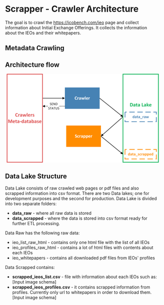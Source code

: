 # Scrapper - Crawler Architecture
The goal is to crawl the https://icobench.com/ieo page and collect information about Initial
Exchange Offerings. It collects the information about the IEOs and their whitepapers. 

## Metadata Crawling

## Architecture flow
![Architecture Flow](docs/architecture_flow.png)

## Data Lake Structure
Data Lake consists of raw crawled web pages or pdf files and also scrapped information into csv
 format.
There are two Data lakes; one for development purposes and the second for production.
Data Lake is divided into two separate folders: 
- **data_raw** - where all raw data is stored 
- **data_scrapped** - where the data is stored into csv format ready for further ETL processing. 

Data Raw has the following raw data:
- ieo_list_raw_html - contains only one html file with the list of all IEOs
- ieo_profiles_raw_html - contains a lot of html files with contents about each IEOs
- ieo_whitepapers - contains all downloaded pdf files from IEOs' profiles

Data Scrapped contains:
- **scrapped_ieos_list.csv** - file with information about each IEOs such as:<br>
[Input image schema]
- **scrapped_ieos_profiles.csv** - it contains scrapped information from profiles. Currently only
 url to whitepapers in order to download them. <br>
[Input image schema]

## 


 